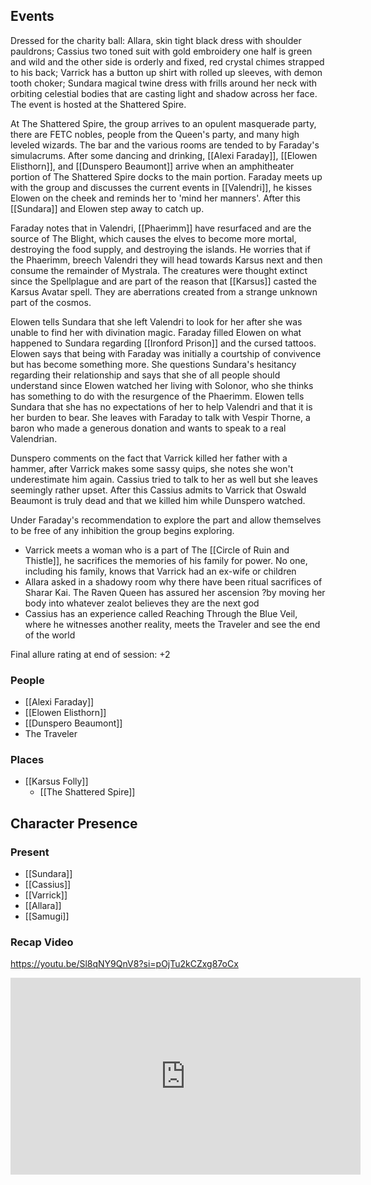 ## Events
Dressed for the charity ball: Allara, skin tight black dress with shoulder pauldrons; Cassius two toned suit with gold embroidery one half is green and wild and the other side is orderly and fixed, red crystal chimes strapped to his back; Varrick has a button up shirt with rolled up sleeves, with demon tooth choker; Sundara magical twine dress with frills around her neck with orbiting celestial bodies that are casting light and shadow across her face. The event is hosted at the Shattered Spire. 

At The Shattered Spire, the group arrives to an opulent masquerade party, there are FETC nobles, people from the Queen's party, and many high leveled wizards. The bar and the various rooms are tended to by Faraday's simulacrums. After some dancing and drinking, [[Alexi Faraday]], [[Elowen Elisthorn]], and [[Dunspero Beaumont]] arrive when an amphitheater portion of The Shattered Spire docks to the main portion. Faraday meets up with the group and discusses the current events in [[Valendri]], he kisses Elowen on the cheek and reminds her to 'mind her manners'. After this [[Sundara]] and Elowen step away to catch up. 

Faraday notes that in Valendri, [[Phaerimm]] have resurfaced and are the source of The Blight, which causes the elves to become more mortal, destroying the food supply, and destroying the islands. He worries that if the Phaerimm, breech Valendri they will head towards Karsus next and then consume the remainder of Mystrala. The creatures were thought extinct since the Spellplague and are part of the reason that [[Karsus]] casted the Karsus Avatar spell. They are aberrations created from a strange unknown part of the cosmos.

Elowen tells Sundara that she left Valendri to look for her after she was unable to find her with divination magic. Faraday filled Elowen on what happened to Sundara regarding [[Ironford Prison]] and the cursed tattoos. Elowen says that being with Faraday was initially a courtship of convivence but has become something more. She questions Sundara's hesitancy regarding their relationship and says that she of all people should understand since Elowen watched her living with Solonor, who she thinks has something to do with the resurgence of the Phaerimm. Elowen tells Sundara that she has no expectations of her to help Valendri and that it is her burden to bear. She leaves with Faraday to talk with Vespir Thorne, a baron who made a generous donation and wants to speak to a real Valendrian.

Dunspero comments on the fact that Varrick killed her father with a hammer, after Varrick makes some sassy quips, she notes she won't underestimate him again. Cassius tried to talk to her as well but she leaves seemingly rather upset. After this Cassius admits to Varrick that Oswald Beaumont is truly dead and that we killed him while Dunspero watched. 

Under Faraday's recommendation to explore the part and allow themselves to be free of any inhibition the group begins exploring. 
- Varrick meets a woman who is a part of The [[Circle of Ruin and Thistle]], he sacrifices the memories of his family for power. No one, including his family, knows that Varrick had an ex-wife or children
- Allara asked in a shadowy room why there have been ritual sacrifices of Sharar Kai. The Raven Queen has assured her ascension ?by moving her body into whatever zealot believes they are the next god
- Cassius has an experience called Reaching Through the Blue Veil, where he witnesses another reality, meets the Traveler and see the end of the world


Final allure rating at end of session: +2


### People
- [[Alexi Faraday]] 
- [[Elowen Elisthorn]] 
- [[Dunspero Beaumont]] 
- The Traveler

### Places 
- [[Karsus Folly]] 
	- [[The Shattered Spire]]

## Character Presence 
### Present
- [[Sundara]] 
- [[Cassius]] 
- [[Varrick]] 
- [[Allara]] 
- [[Samugi]] 

### Recap Video
https://youtu.be/Sl8qNY9QnV8?si=pOjTu2kCZxg87oCx

<iframe width="560" height="315" src="https://www.youtube.com/embed/Sl8qNY9QnV8?si=sM9MxVDtusHNrpww" title="YouTube video player" frameborder="0" allow="accelerometer; autoplay; clipboard-write; encrypted-media; gyroscope; picture-in-picture; web-share" referrerpolicy="strict-origin-when-cross-origin" allowfullscreen></iframe>
